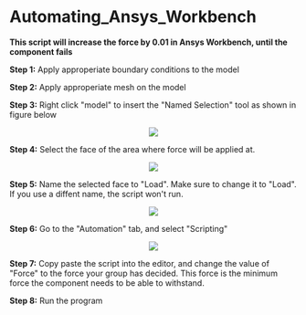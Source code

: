 # Automating_Ansys_Workbench

**This script will increase the force by 0.01 in Ansys Workbench, until the component fails**

**Step 1:** Apply approperiate boundary conditions to the model

**Step 2:** Apply approperiate mesh on the model

**Step 3:** Right click "model" to insert the "Named Selection" tool as shown in figure below
<p align="center">
  <img src="https://user-images.githubusercontent.com/115262940/221674291-1ff1236a-5995-416d-a8b3-ac16ad530af2.png" />
</p>


**Step 4:** Select the face of the area where force will be applied at. 
<p align="center">
  <img src="https://user-images.githubusercontent.com/115262940/221677337-2a26fe01-bc08-4d85-b737-8bc9f7945c98.png" />
</p>


**Step 5:** Name the selected face to "Load". Make sure to change it to "Load". If you use a diffent name, the script won't run.
<p align="center">
  <img src="https://user-images.githubusercontent.com/115262940/221677795-d988f898-94e2-4074-bfc5-c131d17e86a8.png" />
</p>


**Step 6:** Go to the "Automation" tab, and select "Scripting"
<p align="center">
  <img src="https://user-images.githubusercontent.com/115262940/221678150-7e54334f-2182-4337-9c12-ee93dcd44785.png" />
</p>


**Step 7:** Copy paste the script into the editor, and change the value of "Force" to the force your group has decided. This force is the minimum force
the component needs to be able to withstand.

**Step 8:** Run the program 
